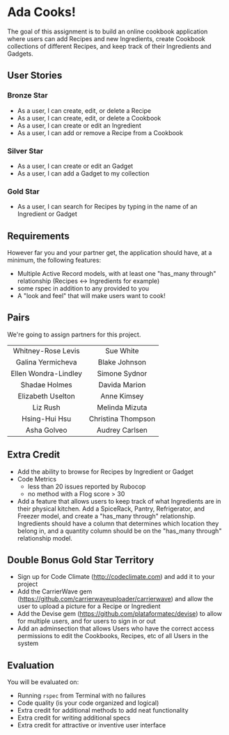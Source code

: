# Ada Cooks!

The goal of this assignment is to build an online cookbook application where users can add Recipes and new Ingredients, create Cookbook collections of different Recipes, and keep track of their Ingredients and Gadgets.


## User Stories

### Bronze Star
+ As a user, I can create, edit, or delete a Recipe 
+ As a user, I can create, edit, or delete a Cookbook
+ As a user, I can create or edit an Ingredient
+ As a user, I can add or remove a Recipe from a Cookbook

### Silver Star
+ As a user, I can create or edit an Gadget
+ As a user, I can add a Gadget to my collection

### Gold Star
+ As a user, I can search for Recipes by  typing in the name of an Ingredient or Gadget


## Requirements
However far you and your partner get, the application should have, at a minimum, the following features:

+ Multiple Active Record models, with at least one "has_many through" relationship (Recipes <-> Ingredients for example)
+ some rspec in addition to any provided to you
+ A "look and feel" that will make users want to cook! 


## Pairs

We're going to assign partners for this project. 

|                      |                    |
|:--------------------:|:------------------:|
| Whitney-Rose Levis   | Sue White          |
| Galina Yermicheva    | Blake Johnson      |
| Ellen Wondra-Lindley | Simone Sydnor      |
| Shadae Holmes        | Davida Marion      |
| Elizabeth Uselton    | Anne Kimsey        |
| Liz Rush             | Melinda Mizuta     |
| Hsing-Hui Hsu        | Christina Thompson |
| Asha Golveo          | Audrey Carlsen     |


## Extra Credit

+ Add the ability to browse for Recipes by Ingredient or Gadget
+ Code Metrics
    + less than 20 issues reported by Rubocop
    + no method with a Flog score > 30
+ Add a feature that allows users to keep track of what Ingredients are in their physical kitchen. Add a SpiceRack, Pantry, Refrigerator, and Freezer model, and create a "has_many through" relationship. Ingredients should have a column that determines which location they belong in, and a quantity column should be on the "has_many through" relationship model.


## Double Bonus Gold Star Territory
+ Sign up for Code Climate (http://codeclimate.com) and add it to your project
+ Add the CarrierWave gem (https://github.com/carrierwaveuploader/carrierwave) and allow the user to upload a picture for a Recipe or Ingredient
+ Add the Devise gem (https://github.com/plataformatec/devise) to allow for multiple users, and for users to sign in or out
+ Add an adminsection that allows Users who have the correct access permissions to edit the Cookbooks, Recipes, etc of all Users in the system


## Evaluation

You will be evaluated on:

- Running `rspec` from Terminal with no failures
- Code quality (is your code organized and logical)
- Extra credit for additional methods to add neat functionality
- Extra credit for writing additional specs
- Extra credit for attractive or inventive user interface

